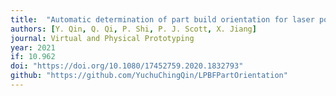 ```yaml
---
title:  "Automatic determination of part build orientation for laser powder bed fusion"
authors: [Y. Qin, Q. Qi, P. Shi, P. J. Scott, X. Jiang]
journal: Virtual and Physical Prototyping
year: 2021 
if: 10.962
doi: "https://doi.org/10.1080/17452759.2020.1832793"
github: "https://github.com/YuchuChingQin/LPBFPartOrientation"
---
```

